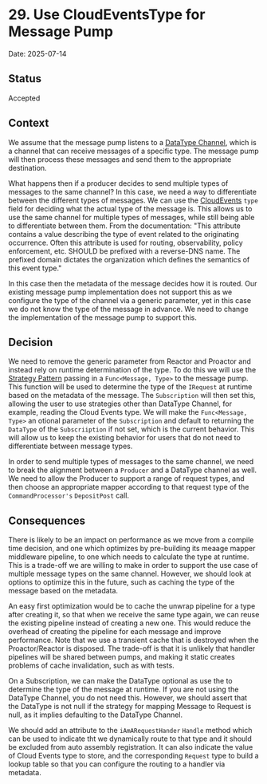 # 29.  Use CloudEventsType for Message Pump

Date: 2025-07-14

## Status

Accepted

## Context

We assume that the message pump listens to a [DataType Channel](https://www.enterpriseintegrationpatterns.com/patterns/messaging/DatatypeChannel.html), which is a channel that can receive messages of a specific type. The message pump will then process these messages and send them to the appropriate destination.

What happens then if a producer decides to send multiple types of messages to the same channel? In this case, we need a way to differentiate between the different types of messages. We can use the [CloudEvents](https://github.com/cloudevents/spec/blob/v1.0.2/cloudevents/spec.md) `type` field for deciding what the actual type of the message is. This allows us to use the same channel for multiple types of messages, while still being able to differentiate between them. From the documentation: "This attribute contains a value describing the type of event related to the originating occurrence. Often this attribute is used for routing, observability, policy enforcement, etc. SHOULD be prefixed with a reverse-DNS name. The prefixed domain dictates the organization which defines the semantics of this event type."

In this case then the metadata of the message decides how it is routed. Our existing message pump implementation does not support this as we configure the type of the channel via a generic parameter, yet in this case we do not know the type of the message in advance. We need to change the implementation of the message pump to support this.

## Decision

We need to remove the generic parameter from Reactor and Proactor and instead rely on runtime determination of the type. To do this we will use the [Strategy Pattern](https://en.wikipedia.org/wiki/Strategy_pattern) passing in a `Func<Message, Type>` to the message pump. This function will be used to determine the type of the `IRequest` at runtime based on the metadata of the message.  The `Subscription` will then set this, allowing the user to use strategies other than DataType Channel, for example, reading the Cloud Events type. We will make the `Func<Message, Type>` an otional parameter of the `Subscription` and default to returning the `DataType` of the `Subscriiption` if not set, which is the current behavior. This will allow us to keep the existing behavior for users that do not need to differentiate between message types.

In order to send multiple types of messages to the same channel, we need to break the alignment between a `Producer` and a DataType channel as well. We need to allow the Producer to support a range of request types, and then choose an appropriate mapper according to that request type of the `CommandProcessor's` `DepositPost` call.

## Consequences

There is likely to be an impact on performance as we move from a compile time decision, and one which optimizes by pre-building its meaage mapper middleware pipeline, to one which needs to calculate the type at runtime. This is a trade-off we are willing to make in order to support the use case of multiple message types on the same channel. However, we should look at options to optimize this in the future, such as caching the type of the message based on the metadata.

An easy first optimization would be to cache the unwrap pipeline for a type after creating it, so that when we receive the same type again, we can reuse the existing pipeline instead of creating a new one. This would reduce the overhead of creating the pipeline for each message and improve performance. Note that we use a transient cache that is destroyed when the Proactor/Reactor is disposed. The trade-off is that it is unlikely that handler pipelines will be shared between pumps, and making it static creates problems of cache invalidation, such as with tests.

On a Subscription, we can make the DataType optional as use the <see cref="Func{Message, Type}"/> to determine the type of the message at runtime. If you are not using the DataType Channel, you do not need this. However, we should assert that the DataType is not null if the strategy for mapping Message to Request is null, as it implies defaulting to the DataType Channel.

We should add an attribute to the `iAmARequestHander` `Handle` method which can be used to indicate tht we dynamically route to that type and it should be excluded from auto assembly registration. It can also indicate the value of Cloud Events type to store, and the corresponding `Request` type to build a lookup table so that you can configure the routing to a handler via metadata.
